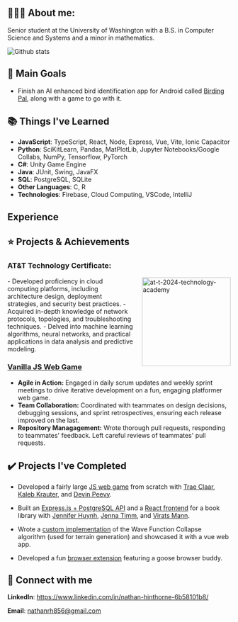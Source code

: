 ## 👨🏻‍💻 About me:

Senior student at the University of Washington with a B.S. in Computer Science and Systems and a minor in mathematics.

![Github stats](https://github-readme-stats.vercel.app/api?username=NathanHinthorne)


## 🥇 Main Goals

 * Finish an AI enhanced bird identification app for Android called [Birding Pal](https://github.com/NathanHinthorne/bird-identifier-app), along with a game to go with it.


## 📚 Things I've Learned

* **JavaScript**: TypeScript, React, Node, Express, Vue, Vite, Ionic Capacitor
* **Python**: SciKitLearn, Pandas, MatPlotLib, Jupyter Notebooks/Google Collabs, NumPy, Tensorflow, PyTorch
* **C#**: Unity Game Engine
* **Java**: JUnit, Swing, JavaFX
* **SQL**: PostgreSQL, SQLite
* **Other Languages**: C, R
* **Technologies**: Firebase, Cloud Computing, VSCode, IntelliJ

## Experience



## ⭐ Projects & Achievements

###  **AT&T Technology Certificate:** 
<img src="https://github.com/user-attachments/assets/4655a68a-793d-43e6-beca-c9da17a7be9d" alt="at-t-2024-technology-academy" width="200" style="float: right; margin-left: 20px;">
- Developed proficiency in cloud computing platforms, including architecture design, deployment strategies, and security best practices.
- Acquired in-depth knowledge of network protocols, topologies, and troubleshooting techniques.
- Delved into machine learning algorithms, neural networks, and practical applications in data analysis and predictive modeling.

### [Vanilla JS Web Game](https://github.com/GoodBadChad/good-bad-chad-br)
- **Agile in Action:** Engaged in daily scrum updates and weekly sprint meetings to drive iterative development on a fun, engaging platformer web game.
- **Team Collaboration:** Coordinated with teammates on design decisions, debugging sessions, and sprint retrospectives, ensuring each release improved on the last.
- **Repository Managagement:** Wrote thorough pull requests, responding to teammates' feedback. Left careful reviews of teammates' pull requests.

### 


## ✔️ Projects I've Completed

* Developed a fairly large [JS web game](https://github.com/GoodBadChad/good-bad-chad-br) from scratch with [Trae Claar](https://github.com/tclaar), [Kaleb Krauter](https://github.com/calebkrauter), and [Devin Peevy](https://github.com/b1gd3vd0g).

* Built an [Express.js + PostgreSQL API](https://github.com/NathanHinthorne/TCSS-460-Book-API) and a [React frontend](https://github.com/NathanHinthorne/Book-Frontend) for a book library with [Jennifer Huynh](https://github.com/jennifer-huynh), [Jenna Timm](https://github.com/jennatimm), and [Virats Mann](https://github.com/Viratsmann).

* Wrote a [custom implementation](https://github.com/NathanHinthorne/Wave-Function-Collapse) of the Wave Function Collapse algorithm (used for terrain generation) and showcased it with a vue web app.

* Developed a fun [browser extension](https://github.com/NathanHinthorne/Goose-Browser-Extension) featuring a goose browser buddy. 

## 🔌 Connect with me

**LinkedIn**: https://www.linkedin.com/in/nathan-hinthorne-6b58101b8/

**Email**: nathanrh856@gmail.com
